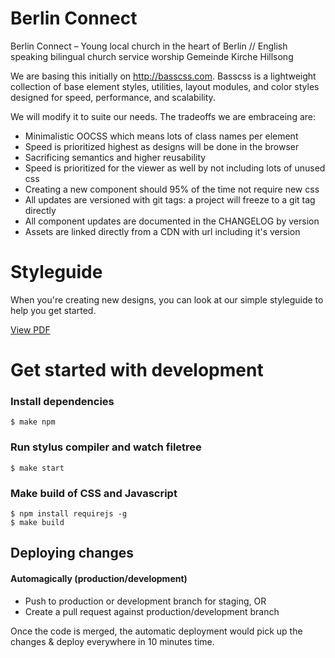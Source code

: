 # Berlin Connect

Berlin Connect &#8211; Young local church in the heart of Berlin // English speaking bilingual church service worship Gemeinde Kirche Hillsong

We are basing this initially on <http://basscss.com>. Basscss is a
lightweight collection of base element styles, utilities, layout
modules, and color styles designed for speed, performance, and
scalability.

We will modify it to suite our needs. The tradeoffs we are embraceing
are:

* Minimalistic OOCSS which means lots of class names per element
* Speed is prioritized highest as designs will be done in the browser
* Sacrificing semantics and higher reusability
* Speed is prioritized for the viewer as well by not including lots of
  unused css
* Creating a new component should 95% of the time not require new css
* All updates are versioned with git tags: a project will freeze to a
  git tag directly
* All component updates are documented in the CHANGELOG by version
* Assets are linked directly from a CDN with url including it's version

# Styleguide

When you're creating new designs, you can look at our simple styleguide to help you get started.

<a href="http://f.cl.ly/items/0t0G1P2I3W0S3e313j0p/styleguide.pdf">View PDF</a>



# Get started with development

### Install dependencies

    $ make npm

### Run stylus compiler and watch filetree

    $ make start

### Make build of CSS and Javascript

    $ npm install requirejs -g
    $ make build

## Deploying changes

#### Automagically (production/development)
  * Push to production or development branch for staging, OR
  * Create a pull request against production/development branch

 Once the code is merged, the automatic deployment would pick up the changes & deploy everywhere in 10 minutes time.
